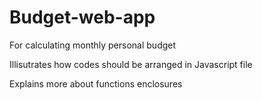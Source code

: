 # Budget-web-app
For calculating monthly personal budget

Illisutrates how codes should be arranged in Javascript file

Explains more about functions enclosures
